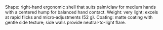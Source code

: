 Shape: right-hand ergonomic shell that suits palm/claw for medium hands with a centered hump for balanced hand contact.
Weight: very light; excels at rapid flicks and micro‑adjustments (52 g).
Coating: matte coating with gentle side texture; side walls provide neutral-to-light flare.
